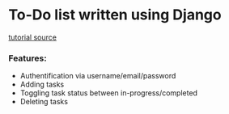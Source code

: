 # To-Do list written using Django

[tutorial source](https://www.youtube.com/playlist?list=PL8Loxdz4U5rqhjG3xAeE5SAmeeJJ5zQY0)

### Features:
- Authentification via username/email/password
- Adding tasks
- Toggling task status between in-progress/completed
- Deleting tasks